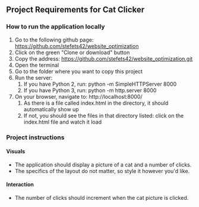 ## Project Requirements for Cat Clicker


### How to run the application locally
1. Go to the following github page: https://github.com/stefets42/website_optimization
2. Click on the green "Clone or download" button
3. Copy the address: https://github.com/stefets42/website_optimization.git
4. Open the terminal
5. Go to the folder where you want to copy this project
6. Run the server:
    1. If you have Python 2, run: python -m SimpleHTTPServer 8000
    2. If you have Python 3, run: python -m http.server 8000
7. On your browser, navigate to: http://localhost:8000/
    1. As there is a file called index.html in the directory, it should automatically show up
    2. If not, you should see the files in that directory listed: click on the index.html file and watch it load


### Project instructions
#### Visuals
- The application should display a picture of a cat and a number of clicks.
- The specifics of the layout do not matter, so style it however you'd like.

#### Interaction
- The number of clicks should increment when the cat picture is clicked.